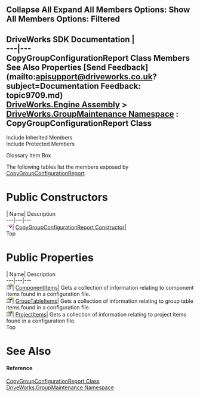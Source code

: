 Collapse All Expand All Members Options: Show All  Members Options: Filtered   
---  
DriveWorks SDK Documentation  |   
---|---  
CopyGroupConfigurationReport Class Members   
See Also Properties [Send Feedback](mailto:apisupport@driveworks.co.uk?subject=Documentation Feedback: topic9709.md)  
[DriveWorks.Engine Assembly](topic2156.md) > [DriveWorks.GroupMaintenance Namespace](topic9628.md) : CopyGroupConfigurationReport Class  
---  
  
Include Inherited Members    
Include Protected Members  


Glossary Item Box

The following tables list the members exposed by [CopyGroupConfigurationReport](topic9709.md).

# Public Constructors

| Name| Description  
---|---|---  
![Public Constructor](dotnetimages/publicConstructor.gif)| [CopyGroupConfigurationReport Constructor](topic9715.md)|   
Top

# Public Properties

| Name| Description  
---|---|---  
![Public Property](dotnetimages/publicProperty.gif)| [ComponentItems](topic9716.md)| Gets a collection of information relating to component items found in a configuration file.   
![Public Property](dotnetimages/publicProperty.gif)| [GroupTableItems](topic9717.md)| Gets a collection of information relating to group table items found in a configuration file.   
![Public Property](dotnetimages/publicProperty.gif)| [ProjectItems](topic9718.md)| Gets a collection of information relating to project items found in a configuration file.   
Top

# See Also

#### Reference

[CopyGroupConfigurationReport Class](topic9709.md)   
[DriveWorks.GroupMaintenance Namespace](topic9628.md)


